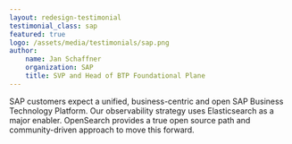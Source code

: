 ```yaml
---
layout: redesign-testimonial
testimonial_class: sap
featured: true
logo: /assets/media/testimonials/sap.png
author: 
    name: Jan Schaffner
    organization: SAP
    title: SVP and Head of BTP Foundational Plane
---
```


SAP customers expect a unified, business-centric and open SAP Business Technology Platform. Our observability strategy uses Elasticsearch as a major enabler. OpenSearch provides a true open source path and community-driven approach to move this forward.